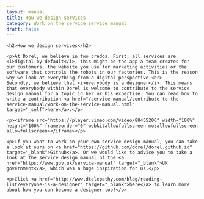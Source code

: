 ```yaml
---
layout: manual
title: How we design services
category: Work on the service service manual
draft: false
---
```


  <div class="s6 m12" style="display:block !important;">
    
    <h2>How we design services</h2>

    <p>At Dorel, we believe in two credos. First, all services are <i>digital by default</i>, this might be the app a team creates for our customers, the website you use for marketing activities or the software that controls the robots in our factories. This is the reason why we look at everything from a digital perspective.<br>
    Secondly, we believe that <i>everybody is a designer</i>. This means that everybody within Dorel is welcome to contribute to the service design manual for a topic in her or his expertise. You can read how to write a contribution <a href="/service-manual/contribute-to-the-service-manual/work-on-the-service-manual.html" target="_self">here</a>.</p>

    <p><iframe src="https://player.vimeo.com/video/88455206" width="100%" height="100%" frameborder="0" webkitallowfullscreen mozallowfullscreen allowfullscreen></iframe></p>

    <p>If you want to work on your own service design manual, you can take a look at ours on <a href="https://github.com/dorel/dorel.github.io" target="_blank">Github</a>. Or we would like to advice you to take a look at the service design manual of the <a href="https://www.gov.uk/service-manual" target="_blank">UK government</a>, which was a huge inspiration for us.</p>

    <p>Click <a href="http://www.dtelepathy.com/blog/reading-list/everyone-is-a-designer" target="_blank">here</a> to learn more about how you can become a designer too!</p>

  </div>
